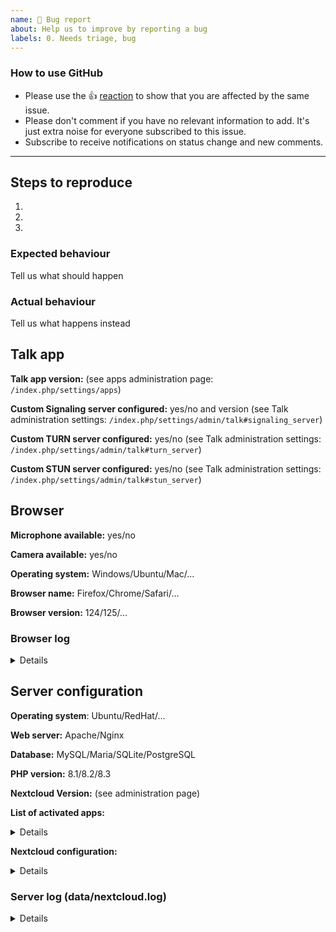```yaml
---
name: 🐞 Bug report
about: Help us to improve by reporting a bug
labels: 0. Needs triage, bug
---
```


<!--- Please keep this note for other contributors -->

### How to use GitHub

* Please use the 👍 [reaction](https://blog.github.com/2016-03-10-add-reactions-to-pull-requests-issues-and-comments/) to show that you are affected by the same issue.
* Please don't comment if you have no relevant information to add. It's just extra noise for everyone subscribed to this issue.
* Subscribe to receive notifications on status change and new comments.

---

## Steps to reproduce
1.
2.
3.

### Expected behaviour
Tell us what should happen

### Actual behaviour
Tell us what happens instead

## Talk app

**Talk app version:** (see apps administration page: `/index.php/settings/apps`)

**Custom Signaling server configured:** yes/no and version (see  Talk administration settings: `/index.php/settings/admin/talk#signaling_server`)

**Custom TURN server configured:** yes/no (see Talk administration settings: `/index.php/settings/admin/talk#turn_server`)

**Custom STUN server configured:** yes/no (see  Talk administration settings: `/index.php/settings/admin/talk#stun_server`)


## Browser

**Microphone available:** yes/no

**Camera available:** yes/no

**Operating system:** Windows/Ubuntu/Mac/...

**Browser name:** Firefox/Chrome/Safari/...

**Browser version:** 124/125/...

### Browser log

<details>
```
Insert your browser log here, this could for example include:
a) The javascript console log
b) The network log
c) ...
```

</details>

## Server configuration
<!--
You can use the Issue Template application to prefill most of the required information: https://apps.nextcloud.com/apps/issuetemplate
-->


**Operating system**: Ubuntu/RedHat/...

**Web server:** Apache/Nginx

**Database:** MySQL/Maria/SQLite/PostgreSQL

**PHP version:** 8.1/8.2/8.3

**Nextcloud Version:** (see administration page)

**List of activated apps:**

<details>

```
If you have access to your command line run e.g.:
sudo -u www-data php occ app:list
from within your server installation folder
```
</details>

**Nextcloud configuration:**

<details>

```
If you have access to your command line run e.g.:
sudo -u www-data php occ config:list system
from within your Nextcloud installation folder
```
</details>

### Server log (data/nextcloud.log)
<details>

```
Insert your server log here
```
</details>
